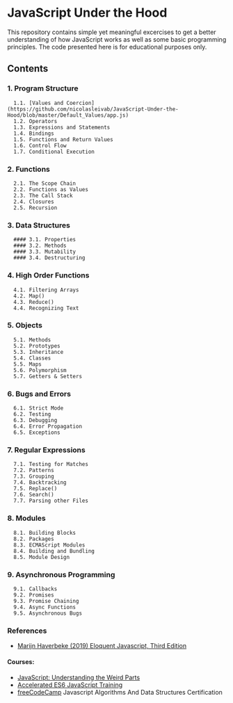 # JavaScript Under the Hood

This repository contains simple yet meaningful excercises to get a better understanding of how JavaScript works as well as some
basic programming principles. The code presented here is for educational purposes only.


## Contents

### 1. Program Structure
      1.1. [Values and Coercion](https://github.com/nicolasleivab/JavaScript-Under-the-Hood/blob/master/Default_Values/app.js)
      1.2. Operators
      1.3. Expressions and Statements
      1.4. Bindings
      1.5. Functions and Return Values
      1.6. Control Flow
      1.7. Conditional Execution
### 2. Functions
      2.1. The Scope Chain
      2.2. Functions as Values
      2.3. The Call Stack
      2.4. Closures
      2.5. Recursion
### 3. Data Structures
      #### 3.1. Properties
      #### 3.2. Methods
      #### 3.3. Mutability
      #### 3.4. Destructuring
### 4. High Order Functions
      4.1. Filtering Arrays
      4.2. Map()
      4.3. Reduce()
      4.4. Recognizing Text
### 5. Objects
      5.1. Methods
      5.2. Prototypes
      5.3. Inheritance
      5.4. Classes
      5.5. Maps
      5.6. Polymorphism
      5.7. Getters & Setters
### 6. Bugs and Errors
      6.1. Strict Mode
      6.2. Testing
      6.3. Debugging
      6.4. Error Propagation
      6.5. Exceptions
### 7. Regular Expressions
      7.1. Testing for Matches
      7.2. Patterns
      7.3. Grouping
      7.4. Backtracking
      7.5. Replace()
      7.6. Search()
      7.7. Parsing other Files
### 8. Modules
      8.1. Building Blocks
      8.2. Packages
      8.3. ECMAScript Modules
      8.4. Building and Bundling
      8.5. Module Design
### 9. Asynchronous Programming
      9.1. Callbacks
      9.2. Promises
      9.3. Promise Chaining
      9.4. Async Functions
      9.5. Asynchronous Bugs


### References

- [Marijn Haverbeke (2019) Eloquent Javascript, Third Edition](https://eloquentjavascript.net/)
#### Courses:
- [JavaScript: Understanding the Weird Parts](https://www.udemy.com/understand-javascript/)
- [Accelerated ES6 JavaScript Training](https://www.udemy.com/es6-bootcamp-next-generation-javascript/)
- [freeCodeCamp](https://www.freecodecamp.org/) Javascript Algorithms And Data Structures Certification

